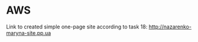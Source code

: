# AWS
Link to created simple one-page site according to task 18:
http://nazarenko-maryna-site.pp.ua
